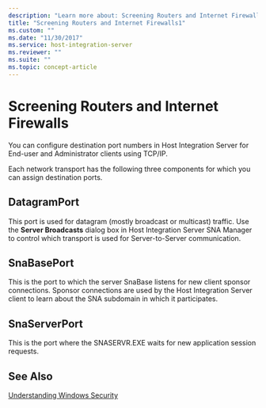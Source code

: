 ```yaml
---
description: "Learn more about: Screening Routers and Internet Firewalls"
title: "Screening Routers and Internet Firewalls1"
ms.custom: ""
ms.date: "11/30/2017"
ms.service: host-integration-server
ms.reviewer: ""
ms.suite: ""
ms.topic: concept-article
---
```

# Screening Routers and Internet Firewalls
You can configure destination port numbers in Host Integration Server for End-user and Administrator clients using TCP/IP.  
  
 Each network transport has the following three components for which you can assign destination ports.  
  
## DatagramPort  
 This port is used for datagram (mostly broadcast or multicast) traffic. Use the **Server Broadcasts** dialog box in Host Integration Server SNA Manager to control which transport is used for Server-to-Server communication.  
  
## SnaBasePort  
 This is the port to which the server SnaBase listens for new client sponsor connections. Sponsor connections are used by the Host Integration Server client to learn about the SNA subdomain in which it participates.  
  
## SnaServerPort  
 This is the port where the SNASERVR.EXE waits for new application session requests.  
  
## See Also  
 [Understanding Windows Security](../core/understanding-windows-security1.md)
